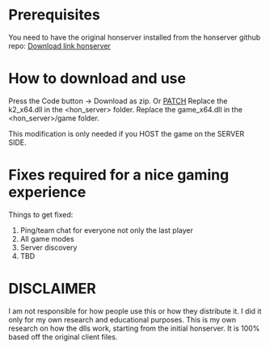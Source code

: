 

# Prerequisites
You need to have the original honserver installed from the honserver github repo: [Download link honserver](https://github.com/honserver/honserver/archive/refs/heads/master.zip)


# How to download and use
Press the Code button -> Download as zip. Or
[PATCH](https://github.com/neutrondev03/honserver/archive/refs/heads/master.zip)
Replace the k2_x64.dll in the <hon_server> folder.
Replace the game_x64.dll in the <hon_server>/game folder.

This modification is only needed if you HOST the game on the SERVER SIDE.

# Fixes required for a nice gaming experience
Things to get fixed:
1. Ping/team chat for everyone not only the last player
2. All game modes
3. Server discovery
4. TBD

# DISCLAIMER
I am not responsible for how people use this or how they distribute it. I did it only for my own research and educational purposes. This is my own research on how the dlls work, starting from the initial honserver. It is 100% based off the original client files.
